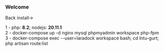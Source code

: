 ### Welcome 
 Back install->

<div>1 - php: <b>8.2</b>; nodejs: <b>20.11.1</b> </div>
<div>2 - docker-compose up -d nginx mysql phpmyadmin  workspace php-fpm</div>
<div>3 - docker-compose exec --user=laradock workspace bash; cd lntu-gurt; php artisan route:list</div>
